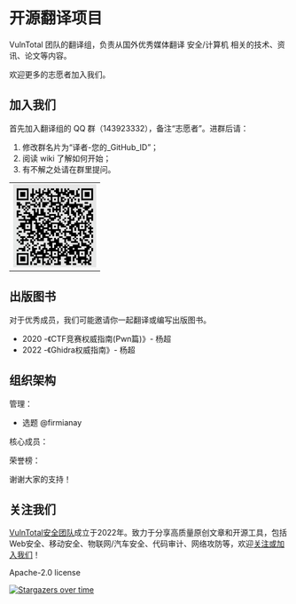 # 开源翻译项目

VulnTotal 团队的翻译组，负责从国外优秀媒体翻译 安全/计算机 相关的技术、资讯、论文等内容。

欢迎更多的志愿者加入我们。

## 加入我们

首先加入翻译组的 QQ 群（143923332），备注“志愿者”。进群后请：
1. 修改群名片为“译者-您的_GitHub_ID”；
2. 阅读 wiki 了解如何开始；
3. 有不解之处请在群里提问。

<table><tr>
<td align="center"><img src=./qq.jpg width="150"></td>
</tr></table>

## 出版图书

对于优秀成员，我们可能邀请你一起翻译或编写出版图书。

- 2020 -《CTF竞赛权威指南(Pwn篇)》- 杨超
- 2022 -《Ghidra权威指南》- 杨超

## 组织架构

管理：

- 选题 @firmianay

核心成员：

荣誉榜：

谢谢大家的支持！

## 关注我们

[VulnTotal安全团队](https://github.com/VulnTotal-Team)成立于2022年。致力于分享高质量原创文章和开源工具，包括Web安全、移动安全、物联网/汽车安全、代码审计、网络攻防等，欢迎[关注或加入我们](https://github.com/VulnTotal-Team/.github/blob/main/README.md)！

Apache-2.0 license

[![Stargazers over time](https://starchart.cc/VulnTotal-Team/TranslateProject.svg)](https://starchart.cc/VulnTotal-Team/TranslateProject)
